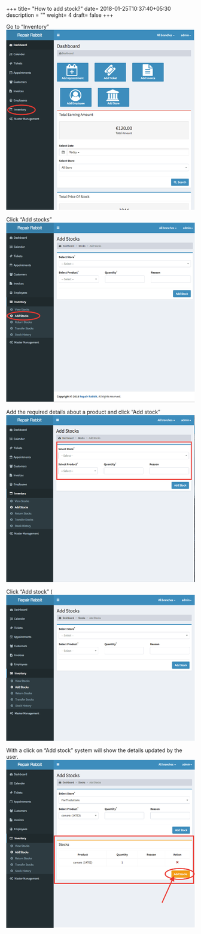 +++
title= "How to add stock?"
date= 2018-01-25T10:37:40+05:30
description = ""
weight= 4
draft= false
+++




Go to “Inventory”
![How to add stock?](/images/inventory/how_can_i_add_stock/go_to_inventory.png)

Click “Add stocks”
![How to add stock?](/images/inventory/how_can_i_add_stock/select_add_stock.png)

Add the required details about a product and click “Add stock”
![How to add stock?](/images/inventory/how_can_i_add_stock/fill_the_required_details.png)

Click “Add stock”
(![How to add stock?](/images/inventory/how_can_i_add_stock/click_add_stock.png)

With a click on “Add stock” system will show the details updated by the user.
![How to add stock?](/images/inventory/how_can_i_add_stock/stock_detail_summary_again_click_add_stock.png)


